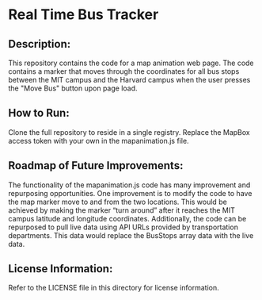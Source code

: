 # Real Time Bus Tracker

## Description: 
This repository contains the code for a map animation web page. The code contains a marker that moves through the coordinates for all bus stops between the MIT campus and the Harvard campus when the user presses the "Move Bus" button upon page load.  

## How to Run:
Clone the full repository to reside in a single registry. Replace the MapBox access token with your own in the mapanimation.js file. 

## Roadmap of Future Improvements: 
The functionality of the mapanimation.js code has many improvement and repurposing opportunities. One improvement is to modify the code to have the map marker move to and from the two locations. This would be achieved by making the marker “turn around” after it reaches the MIT campus latitude and longitude coordinates. Additionally, the code can be repurposed to pull live data using API URLs provided by transportation departments. This data would replace the BusStops array data with the live data.

## License Information: 
Refer to the LICENSE file in this directory for license information.
